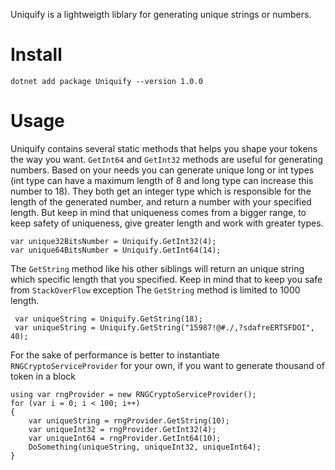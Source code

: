Uniquify is a lightweigth liblary for generating unique strings or numbers.


# Install

```
dotnet add package Uniquify --version 1.0.0
```

# Usage

Uniquify contains several static methods that helps you shape your tokens the way you want.
`GetInt64` and `GetInt32` methods are useful for generating numbers. Based on your needs you can generate unique long or int types (int type can have a maximum length of 8 and long type can increase this number to 18). They both get an integer type which is responsible for the length of the generated number, and return a number with your specified length. But keep in mind that uniqueness comes from a bigger range, to keep safety of uniqueness, give greater length and work with greater types.

```
var unique32BitsNumber = Uniquify.GetInt32(4);
var unique64BitsNumber = Uniquify.GetInt64(14);
```

The `GetString` method like his other siblings will return an unique string which specific length that you specified. Keep in mind that to keep you safe from `StackOverFlow` exception The `GetString` method is limited to 1000 length.

```
 var uniqueString = Uniquify.GetString(18);
 var uniqueString = Uniquify.GetString("15987!@#./,?sdafreERTSFDOI", 40);
```

For the sake of performance is better to instantiate `RNGCryptoServiceProvider` for your own, if you want to generate thousand of token in a block

```
using var rngProvider = new RNGCryptoServiceProvider();
for (var i = 0; i < 100; i++)
{
    var uniqueString = rngProvider.GetString(10);
    var uniqueInt32 = rngProvider.GetInt32(4);
    var uniqueInt64 = rngProvider.GetInt64(10);
    DoSomething(uniqueString, uniqueInt32, uniqueInt64);
}
```